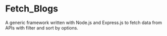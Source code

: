 # Fetch_Blogs

A generic framework written with Node.js and Express.js to fetch data from APIs with filter and sort by options.
